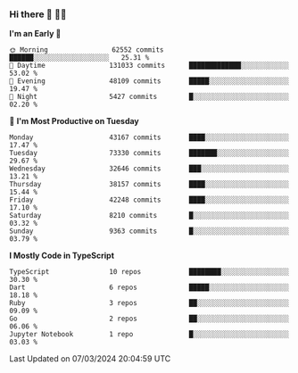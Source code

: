### Hi there 👋 🧑‍💻



<!--START_SECTION:waka-->
**I'm an Early 🐤** 

```text
🌞 Morning                62552 commits       ██████░░░░░░░░░░░░░░░░░░░   25.31 % 
🌆 Daytime                131033 commits      █████████████░░░░░░░░░░░░   53.02 % 
🌃 Evening                48109 commits       █████░░░░░░░░░░░░░░░░░░░░   19.47 % 
🌙 Night                  5427 commits        █░░░░░░░░░░░░░░░░░░░░░░░░   02.20 % 
```
📅 **I'm Most Productive on Tuesday** 

```text
Monday                   43167 commits       ████░░░░░░░░░░░░░░░░░░░░░   17.47 % 
Tuesday                  73330 commits       ███████░░░░░░░░░░░░░░░░░░   29.67 % 
Wednesday                32646 commits       ███░░░░░░░░░░░░░░░░░░░░░░   13.21 % 
Thursday                 38157 commits       ████░░░░░░░░░░░░░░░░░░░░░   15.44 % 
Friday                   42248 commits       ████░░░░░░░░░░░░░░░░░░░░░   17.10 % 
Saturday                 8210 commits        █░░░░░░░░░░░░░░░░░░░░░░░░   03.32 % 
Sunday                   9363 commits        █░░░░░░░░░░░░░░░░░░░░░░░░   03.79 % 
```


**I Mostly Code in TypeScript** 

```text
TypeScript               10 repos            ████████░░░░░░░░░░░░░░░░░   30.30 % 
Dart                     6 repos             █████░░░░░░░░░░░░░░░░░░░░   18.18 % 
Ruby                     3 repos             ██░░░░░░░░░░░░░░░░░░░░░░░   09.09 % 
Go                       2 repos             ██░░░░░░░░░░░░░░░░░░░░░░░   06.06 % 
Jupyter Notebook         1 repo              █░░░░░░░░░░░░░░░░░░░░░░░░   03.03 % 
```




 Last Updated on 07/03/2024 20:04:59 UTC
<!--END_SECTION:waka-->


